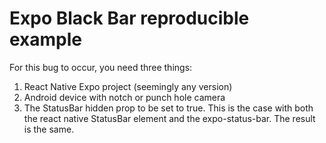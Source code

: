 # Expo Black Bar reproducible example

For this bug to occur, you need three things:

1. React Native Expo project (seemingly any version)
2. Android device with notch or punch hole camera
3. The StatusBar hidden prop to be set to true. This is the case with both the react native StatusBar element and the expo-status-bar. The result is the same.
